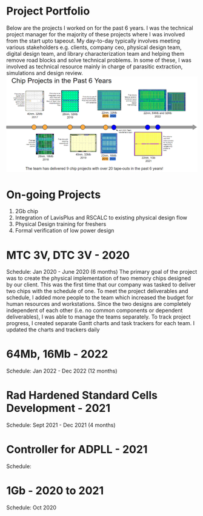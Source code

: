 # Project Portfolio
Below are the projects I worked on for the past 6 years. I was the technical project manager for the majority of these projects where I was involved from the start upto tapeout. My day-to-day typically involves meeting various stakeholders e.g. clients, company ceo, physical design team, digital design team, and library characterization team and helping them remove road blocks and solve technical problems. 
In some of these, I was involved as technical resource mainly in charge of parasitic extraction, simulations and design review.
![](20230426090738.png)

# On-going Projects
1. 2Gb chip
2. Integration of LavisPlus and RSCALC to existing physical design flow
3. Physical Design training for freshers
4. Formal verification of low power design

# MTC 3V, DTC 3V - 2020
Schedule: Jan 2020 - June 2020 (6 months)
The primary goal of the project was to create the physical implementation of two memory chips designed by our client. 
This was the first time that our company was tasked to deliver two chips with the schedule of one. To meet the project deliverables and schedule, I added more people to the team which increased the budget for human resources and workstations. 
Since the two designs are completely independent of each other (i.e. no common components or dependent deliverables), I was able to manage the teams separately. 
To track project progress, I created separate Gantt charts and task trackers for each team. 
I updated the charts and trackers daily

# 64Mb, 16Mb - 2022
Schedule: Jan 2022 - Dec 2022 (12 months)

# Rad Hardened Standard Cells Development - 2021
Schedule: Sept 2021 - Dec 2021 (4 months)

# Controller for ADPLL - 2021
Schedule: 

# 1Gb - 2020 to 2021
Schedule: Oct 2020 